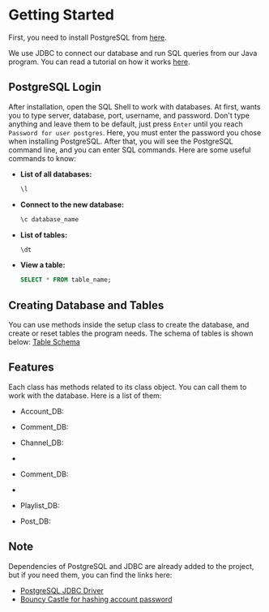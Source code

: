 # Getting Started

First, you need to install PostgreSQL from [here](https://www.enterprisedb.com/downloads/postgres-postgresql-downloads).

We use JDBC to connect our database and run SQL queries from our Java program. You can read a tutorial on how it works [here](https://www.tutorialspoint.com/jdbc/jdbc-statements.htm).

## PostgreSQL Login

After installation, open the SQL Shell to work with databases. At first, wants you to type server, database, port, username, and password. Don't type anything and leave them to be default, just press `Enter` until you reach `Password for user postgres`. Here, you must enter the password you chose when installing PostgreSQL. After that, you will see the PostgreSQL command line, and you can enter SQL commands. Here are some useful commands to know:
- **List of all databases:**
  ```sql
  \l
- **Connect to the new database:**
  ```sql
  \c database_name
- **List of tables:**
  ```sql
  \dt
- **View a table:**
  ```sql
  SELECT * FROM table_name;

## Creating Database and Tables

You can use methods inside the setup class to create the database, and create or reset tables the program needs. The schema of tables is shown below:
[Table Schema](https://dbdiagram.io/d/665f31beb65d9338797c763a)

## Features

Each class has methods related to its class object. You can call them to work with the database. Here is a list of them:

- Account_DB:

- Comment_DB:

- Channel_DB:
- 
- Comment_DB:
- 
- Playlist_DB:

- Post_DB:

## Note

Dependencies of PostgreSQL and JDBC are already added to the project, but if you need them, you can find the links here:

- [PostgreSQL JDBC Driver](https://mvnrepository.com/artifact/org.postgresql/postgresql/42.7.3)
- [Bouncy Castle for hashing account password](https://mvnrepository.com/artifact/org.mindrot/jbcrypt/0.4)




